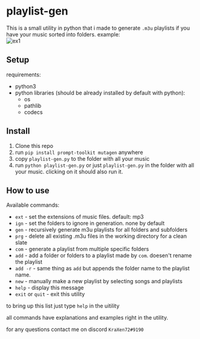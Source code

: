 # playlist-gen
  
This is a small utility in python that i made to generate ``.m3u`` playlists if you have your music sorted into folders. example:  
![ex1](https://cdn.discordapp.com/attachments/704792091955429426/813334438322765864/playlist_gen.png)
  
## Setup
requirements:
- python3
- python libraries (should be already installed by default with python):
    - os
    - pathlib
    - codecs
  
## Install
1. Clone this repo
2. run ``pip install prompt-toolkit mutagen`` anywhere
3. copy ``playlist-gen.py`` to the folder with all your music
4. run ``python playlist-gen.py`` or just ``playlist-gen.py`` in the folder with all your music. clicking on it should also run it.

## How to use
Available commands:
- ``ext`` - set the extensions of music files. default: mp3
- ``ign`` - set the folders to ignore in generation. none by default
- ``gen`` - recursively generate m3u playlists for all folders and subfolders
- ``prg`` - delete all existing .m3u files in the working directory for a clean slate
- ``com`` - generate a playlist from multiple specific folders
- ``add`` - add a folder or folders to a playlist made by ``com``. doesen't rename the playlist
- ``add -r`` - same thing as ``add`` but appends the folder name to the playlist name. 
- ``new`` - manually make a new playlist by selecting songs and playlists
- ``help`` - display this message
- ``exit`` or ``quit`` - exit this utility
  
to bring up this list just type ``help`` in the uitility

all commands have explanations and examples right in the utility.

for any questions contact me on discord ``KraXen72#9190``